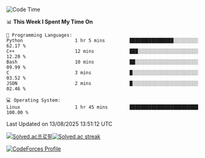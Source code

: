 
<!--START_SECTION:waka-->
![Code Time](http://img.shields.io/badge/Code%20Time-3%2C929%20hrs%2016%20mins-blue)

📊 **This Week I Spent My Time On** 

```text
💬 Programming Languages: 
Python                   1 hr 5 mins         ████████████████░░░░░░░░░   62.17 % 
C++                      12 mins             ███░░░░░░░░░░░░░░░░░░░░░░   12.20 % 
Bash                     10 mins             ██░░░░░░░░░░░░░░░░░░░░░░░   09.99 % 
C                        3 mins              █░░░░░░░░░░░░░░░░░░░░░░░░   03.52 % 
JSON                     2 mins              █░░░░░░░░░░░░░░░░░░░░░░░░   02.46 % 

💻 Operating System: 
Linux                    1 hr 45 mins        █████████████████████████   100.00 % 
```


 Last Updated on 13/08/2025 13:51:12 UTC
<!--END_SECTION:waka-->


[![Solved.ac프로필](http://mazassumnida.wtf/api/generate_badge?boj=hckim96)](https://solved.ac/hckim96)[![Solved.ac streak](http://mazandi.herokuapp.com/api?handle=hckim96&theme=dark)](https://solved.ac/hckim96)


[![CodeForces Profile](https://cf.leed.at?id=hckim96)](https://codeforces.com/profile/hckim96)

